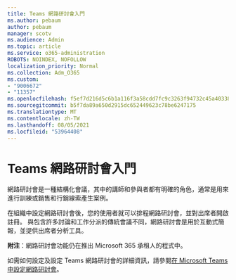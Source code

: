 ```yaml
---
title: Teams 網路研討會入門
ms.author: pebaum
author: pebaum
manager: scotv
ms.audience: Admin
ms.topic: article
ms.service: o365-administration
ROBOTS: NOINDEX, NOFOLLOW
localization_priority: Normal
ms.collection: Adm_O365
ms.custom:
- "9006672"
- "11357"
ms.openlocfilehash: f5ef7d216d5c6b1a116f3a58cdd7fc9c3263f94732c45a403381b987381be37b
ms.sourcegitcommit: b5f7da89a650d2915dc652449623c78be6247175
ms.translationtype: MT
ms.contentlocale: zh-TW
ms.lasthandoff: 08/05/2021
ms.locfileid: "53964408"
---
```

# <a name="getting-started-with-teams-webinars"></a>Teams 網路研討會入門

網路研討會是一種結構化會議，其中的講師和參與者都有明確的角色，通常是用來進行訓練或銷售和行銷線索產生案例。

在組織中設定網路研討會後，您的使用者就可以排程網路研討會，並對出席者開啟註冊。 與包含許多討論和工作分派的傳統會議不同，網路研討會是用於互動式簡報，並提供出席者分析工具。

**附注**：網路研討會功能仍在推出 Microsoft 365 承租人的程式中。 

如需如何設定及設定 Teams 網路研討會的詳細資訊，請參閱[在 Microsoft Teams 中設定網路研討會](/microsoftteams/set-up-webinars)。
